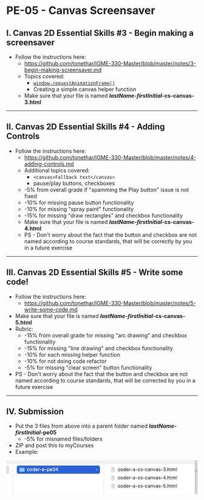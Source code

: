 # PE-05 - Canvas Screensaver



## I. Canvas 2D Essential Skills #3 - Begin making a screensaver
- Follow the instructions here: 
  - https://github.com/tonethar/IGME-330-Master/blob/master/notes/3-begin-making-screensaver.md
  - Topics covered:
    - [`window.requestAnimationFrame()`](https://developer.mozilla.org/en-US/docs/Web/API/window/requestAnimationFrame) 
    - Creating a simple canvas helper function
  - Make sure that your file is named ***lastName-firstInitial*-cs-canvas-3.html**

<hr>

## II. Canvas 2D Essential Skills #4 - Adding Controls
- Follow the instructions here:
  - https://github.com/tonethar/IGME-330-Master/blob/master/notes/4-adding-controls.md
  - Additional topics covered:
    - `<canvas>Fallback text</canvas>`
    - pause/play buttons, checkboxes
  - -5% from overall grade if "spamming the Play button" issue is not fixed
  - -10% for missing pause button functionality
  - -10% for missing "spray paint" functionality
  - -15% for missing "draw rectangles" and checkbox functionality
  - Make sure that your file is named ***lastName-firstInitial*-cs-canvas-4.html**
  - PS - Don't worry about the fact that the button and checkbox are not named according to course standards, that will be correctly by you in a future exercise

<hr>

## III. Canvas 2D Essential Skills #5 - Write some code!

- Follow the instructions here:
  - https://github.com/tonethar/IGME-330-Master/blob/master/notes/5-write-some-code.md
- Make sure that your file is named ***lastName-firstInitial*-cs-canvas-5.html**
- Rubric:
  - -15% from overall grade for missing "arc drawing" and checkbox functionality
  - -15% for missing "line drawing" and checkbox functionality
  - -10% for each missing helper function
  - -10% for not doing code refactor
  - -5% for missing "clear screen" button functionality
- PS - Don't worry about the fact that the button and checkbox are not named according to course standards, that will be corrected by you in a future exercise

<hr>

## IV. Submission
- Put the 3 files from above into a parent folder named ***lastName-firstInitial*-pe05**
  - -5% for misnamed files/folders
- ZIP and post this to myCourses
- Example:

![screenshot](_images/pe04-1.png)

